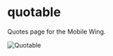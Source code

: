 quotable
========

Quotes page for the Mobile Wing.

![Quotable](http://aldaviva.com/portfolio/artwork/quotables.jpg)
